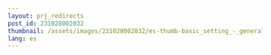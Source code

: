 ```yaml
---
layout: prj_redirects
post_id: 231028002032
thumbnail: /assets/images/231028002032/es-thumb-basic_setting_-_general.svg
lang: es
---
```

